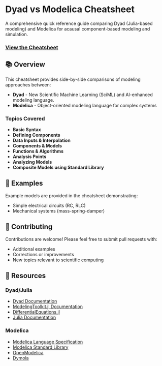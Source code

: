 # Dyad vs Modelica Cheatsheet

A comprehensive quick reference guide comparing Dyad (Julia-based modeling) and Modelica for acausal component-based modeling and simulation.

### [View the Cheatsheet](dyad_modelica_comparison.html)

## 📚 Overview

This cheatsheet provides side-by-side comparisons of modeling approaches between:
- **Dyad** - New Scientific Machine Learning (SciML) and AI-enhanced modeling language.
- **Modelica** - Object-oriented modeling language for complex systems

### Topics Covered

- **Basic Syntax**
- **Defining Components**
- **Data Inputs & Interpolation**
- **Components & Models**
- **Functions & Algorithms**
- **Analysis Points**
- **Analyzing Models**
- **Composite Models using Standard Library**

## 🧪 Examples

Example models are provided in the cheatsheet demonstrating:
- Simple electrical circuits (RC, RLC)
- Mechanical systems (mass-spring-damper)

## 🤝 Contributing

Contributions are welcome! Please feel free to submit pull requests with:
- Additional examples
- Corrections or improvements
- New topics relevant to scientific computing

## 🔗 Resources

### Dyad/Julia
- [Dyad Documentation](https://help.juliahub.com/dyad/dev/)
- [ModelingToolkit.jl Documentation](https://docs.sciml.ai/ModelingToolkit/stable/)
- [DifferentialEquations.jl](https://docs.sciml.ai/DiffEqDocs/stable/)
- [Julia Documentation](https://docs.julialang.org)

### Modelica
- [Modelica Language Specification](https://modelica.org/documents)
- [Modelica Standard Library](https://github.com/modelica/ModelicaStandardLibrary)
- [OpenModelica](https://openmodelica.org/)
- [Dymola](https://www.3ds.com/products-services/catia/products/dymola/)